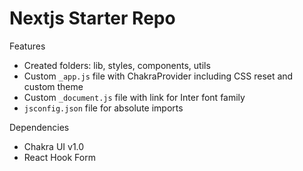 # Nextjs Starter Repo

Features

- Created folders: lib, styles, components, utils
- Custom `_app.js` file with ChakraProvider including CSS reset and custom theme
- Custom `_document.js` file with link for Inter font family
- `jsconfig.json` file for absolute imports

Dependencies

- Chakra UI v1.0
- React Hook Form
